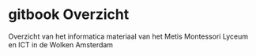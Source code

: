 # gitbook Overzicht
Overzicht van het informatica materiaal van het Metis Montessori Lyceum en ICT in de Wolken Amsterdam
